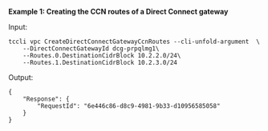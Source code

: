 **Example 1: Creating the CCN routes of a Direct Connect gateway**



Input: 

```
tccli vpc CreateDirectConnectGatewayCcnRoutes --cli-unfold-argument  \
    --DirectConnectGatewayId dcg-prpqlmg1\
    --Routes.0.DestinationCidrBlock 10.2.2.0/24\
    --Routes.1.DestinationCidrBlock 10.2.3.0/24
```

Output: 
```
{
    "Response": {
        "RequestId": "6e446c86-d8c9-4981-9b33-d10956585058"
    }
}
```

